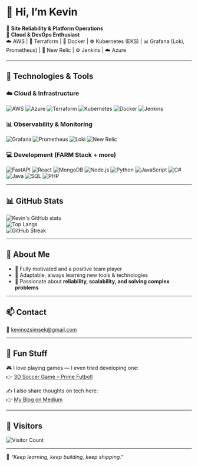 # 👋 Hi, I’m Kevin

🔹 **Site Reliability & Platform Operations**  
🔹 **Cloud & DevOps Enthusiast**  
☁️ AWS | 🔧 Terraform | 🐳 Docker | ☸️ Kubernetes (EKS) | 📊 Grafana (Loki, Prometheus) | 🔧 New Relic | ⚙️ Jenkins | ☁️ Azure  

---

## 🔧 Technologies & Tools

### ☁️ Cloud & Infrastructure
![AWS](https://img.shields.io/badge/AWS-FF9900?style=for-the-badge&logo=amazon-aws&logoColor=white)
![Azure](https://img.shields.io/badge/Azure-0078D4?style=for-the-badge&logo=microsoft-azure&logoColor=white)
![Terraform](https://img.shields.io/badge/Terraform-7B42BC?style=for-the-badge&logo=terraform&logoColor=white)
![Kubernetes](https://img.shields.io/badge/Kubernetes-326CE5?style=for-the-badge&logo=kubernetes&logoColor=white)
![Docker](https://img.shields.io/badge/Docker-2496ED?style=for-the-badge&logo=docker&logoColor=white)
![Jenkins](https://img.shields.io/badge/Jenkins-D24939?style=for-the-badge&logo=jenkins&logoColor=white)

### 📊 Observability & Monitoring
![Grafana](https://img.shields.io/badge/Grafana-F46800?style=for-the-badge&logo=grafana&logoColor=white)
![Prometheus](https://img.shields.io/badge/Prometheus-E6522C?style=for-the-badge&logo=prometheus&logoColor=white)
![Loki](https://img.shields.io/badge/Loki-00B8E3?style=for-the-badge&logo=grafana&logoColor=white)
![New Relic](https://img.shields.io/badge/NewRelic-008C99?style=for-the-badge&logo=newrelic&logoColor=white)

### 💻 Development (FARM Stack + more)
![FastAPI](https://img.shields.io/badge/FastAPI-009688?style=for-the-badge&logo=fastapi&logoColor=white)
![React](https://img.shields.io/badge/React-61DAFB?style=for-the-badge&logo=react&logoColor=black)
![MongoDB](https://img.shields.io/badge/MongoDB-47A248?style=for-the-badge&logo=mongodb&logoColor=white)
![Node.js](https://img.shields.io/badge/Node.js-339933?style=for-the-badge&logo=node.js&logoColor=white)
![Python](https://img.shields.io/badge/Python-3776AB?style=for-the-badge&logo=python&logoColor=white)
![JavaScript](https://img.shields.io/badge/JavaScript-F7DF1E?style=for-the-badge&logo=javascript&logoColor=black)
![C#](https://img.shields.io/badge/C%23-239120?style=for-the-badge&logo=c-sharp&logoColor=white)
![Java](https://img.shields.io/badge/Java-007396?style=for-the-badge&logo=openjdk&logoColor=white)
![SQL](https://img.shields.io/badge/SQL-003B57?style=for-the-badge&logo=database&logoColor=white)
![PHP](https://img.shields.io/badge/PHP-777BB4?style=for-the-badge&logo=php&logoColor=white)

---

## 📊 GitHub Stats
![Kevin's GitHub stats](https://github-readme-stats.vercel.app/api?username=Letanom&show_icons=true&theme=tokyonight)  
![Top Langs](https://github-readme-stats.vercel.app/api/top-langs/?username=Letanom&layout=compact&theme=tokyonight)  
![GitHub Streak](https://github-readme-streak-stats.herokuapp.com/?user=Letanom&theme=tokyonight)

---

## 🌟 About Me  
- 🔹 Fully motivated and a positive team player  
- 🔹 Adaptable, always learning new tools & technologies  
- 🔹 Passionate about **reliability, scalability, and solving complex problems**  

---

## 📫 Contact  
📧 kevinozsimsek@gmail.com  

---

## 🙂 Fun Stuff  
🎮 I love playing games — I even tried developing one:  
👉 [3D Soccer Game – Prime Futboll](https://kevinozsimsek.itch.io/prime-futboll)  

✍️ I also share thoughts on tech here:  
👉 [My Blog on Medium](https://medium.com/@kevinozsimsek)  

---

## 👀 Visitors
![Visitor Count](https://komarev.com/ghpvc/?username=Letanom&style=for-the-badge&color=blue)

---

🌱 *“Keep learning, keep building, keep shipping.”*
